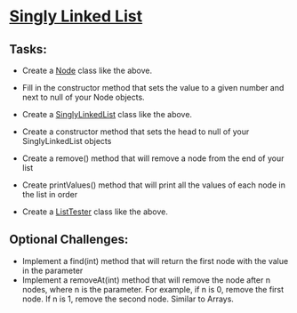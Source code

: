 # [Singly Linked List](https://login.codingdojo.com/m/315/9382/63336)

## Tasks:
- Create a [Node](Node.java) class like the above.

- Fill in the constructor method that sets the value to a given number and next to null of your Node objects.
- Create a [SinglyLinkedList](SinglyLinkedList.java) class like the above.
- Create a constructor method that sets the head to null of your SinglyLinkedList objects
- Create a remove() method that will remove a node from the end of your list
- Create printValues() method that will print all the values of each node in the list in order
- Create a [ListTester](ListTester.java) class like the above.

## Optional Challenges:
- Implement a find(int) method that will return the first node with the value in the parameter
- Implement a removeAt(int) method that will remove the node after n nodes, where n is the parameter. For example, if n is 0, remove the first node. If n is 1, remove the second node. Similar to Arrays.